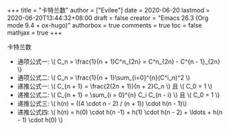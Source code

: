 +++
title = "卡特兰数"
author = ["Evilee"]
date = 2020-06-20
lastmod = 2020-06-20T13:44:32+08:00
draft = false
creator = "Emacs 26.3 (Org mode 9.4 + ox-hugo)"
authorbox = true
comments = true
toc = false
mathjax = true
+++

卡特兰数
<!--more-->

-   通项公式一: \\( C\_n = \frac{1}{n + 1}C^n\_{2n} = C^n\_{2n} - C^{n - 1}\_{2n} \\)
-   通项公式二: \\( C\_n = \frac{1}{n + 1}\sum\_{i=0}^{n}(C^i\_n)^2 \\)
-   递推公式一: \\( C\_{n + 1} = \frac{2(2n + 1)}{n + 2}C\_n \\) 且 \\( C\_0 = 1 \\)
-   递推公式二: \\( C\_{n + 1} = \sum\_{i = 0}^{n} C\_i C\_{n - i} \\) 且 \\( C\_0 = 1 \\)
-   递推公式三: \\( h(n) = ((4 \cdot n - 2) / (n + 1)) \cdot h(n - 1)\\)
-   递推公式四: \\( h(n) = h(0) \cdot h(n -1) + h(1) \cdot h(n - 2) + \ldots + h(n - 1) \cdot h(0) \\)
